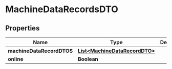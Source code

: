 
# MachineDataRecordsDTO

## Properties
Name | Type | Description | Notes
------------ | ------------- | ------------- | -------------
**machineDataRecordDTOS** | [**List&lt;MachineDataRecordDTO&gt;**](MachineDataRecordDTO.md) |  |  [optional]
**online** | **Boolean** |  |  [optional]



